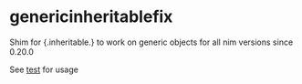 # genericinheritablefix

Shim for {.inheritable.} to work on generic objects for all nim versions since 0.20.0

See [test](https://github.com/metagn/genericinheritablefix/blob/master/tests/test.nim) for usage
